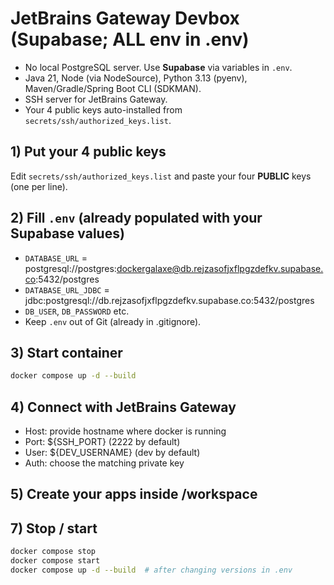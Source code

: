 # JetBrains Gateway Devbox (Supabase; ALL env in .env)

- No local PostgreSQL server. Use **Supabase** via variables in `.env`.
- Java 21, Node (via NodeSource), Python 3.13 (pyenv), Maven/Gradle/Spring Boot CLI (SDKMAN).
- SSH server for JetBrains Gateway.
- Your 4 public keys auto-installed from `secrets/ssh/authorized_keys.list`.

## 1) Put your 4 public keys
Edit `secrets/ssh/authorized_keys.list` and paste your four **PUBLIC** keys (one per line).

## 2) Fill `.env` (already populated with your Supabase values)
- `DATABASE_URL` = postgresql://postgres:dockergalaxe@db.rejzasofjxflpgzdefkv.supabase.co:5432/postgres
- `DATABASE_URL_JDBC` = jdbc:postgresql://db.rejzasofjxflpgzdefkv.supabase.co:5432/postgres
- `DB_USER`, `DB_PASSWORD` etc.
- Keep `.env` out of Git (already in .gitignore).

## 3) Start container
```bash
docker compose up -d --build
```

## 4) Connect with JetBrains Gateway
- Host: provide hostname where docker is running
- Port: ${SSH_PORT} (2222 by default)
- User: ${DEV_USERNAME} (dev by default)
- Auth: choose the matching private key

## 5) Create your apps inside /workspace

## 7) Stop / start
```bash
docker compose stop
docker compose start
docker compose up -d --build  # after changing versions in .env
```
